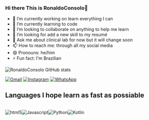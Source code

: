 ### Hi there This is RonaldoConsolo👋

- 🔭 I’m currently working on learn everything I can
- 🌱 I’m currently learning to code 
- 👯 I’m looking to collaborate on anything to help me learn
- 🤔 I’m looking for add a new skill to my resumé 
- 💬 Ask me about clinical lab for now but it will change soon
- 📫 How to reach me: through all my social media
- 😄 Pronouns: he/him
- ⚡ Fun fact: I'm Brazilian

![RonaldoConsolo GitHub stats](https://github-readme-stats.vercel.app/api?username=ronaldoconsolo&show_icons=true&theme=blue-green)

        
[![Gmail](https://img.shields.io/badge/Gmail-D14836?style=for-the-badge&logo=gmail&logoColor=white)](ronaldoconsolo@gmail.com)
[![Instagram](https://img.shields.io/badge/Instagram-E4405F?style=for-the-badge&logo=instagram&logoColor=white)](@Ronaldoconsolo)
[![WhatsApp](https://img.shields.io/badge/WhatsApp-25D366?style=for-the-badge&logo=whatsapp&logoColor=white)](+55(11)93226-4599)

## Languages I hope learn as fast as possiable

<div style="display: inline_block"><br/>
  <img align="center" alt="html5" src='https://img.shields.io/badge/HTML5-E34F26?style=for-the-badge&logo=html5&logoColor=white' /><img align="center" alt="Javascript" src='https://img.shields.io/badge/JavaScript-323330?style=for-the-badge&logo=javascript&logoColor=F7DF1E' /><img align="center" alt="Python" src='https://img.shields.io/badge/Python-14354C?style=for-the-badge&logo=python&logoColor=white' /><img align="center" alt="Kotlin" src='https://img.shields.io/badge/Kotlin-0095D5?&style=for-the-badge&logo=kotlin&logoColor=white' />
</div> 
